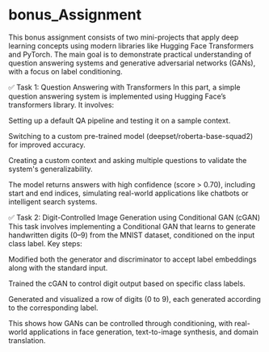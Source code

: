 # bonus_Assignment

This bonus assignment consists of two mini-projects that apply deep learning concepts using modern libraries like Hugging Face Transformers and PyTorch. The main goal is to demonstrate practical understanding of question answering systems and generative adversarial networks (GANs), with a focus on label conditioning.

✅ Task 1: Question Answering with Transformers
In this part, a simple question answering system is implemented using Hugging Face’s transformers library. It involves:

Setting up a default QA pipeline and testing it on a sample context.

Switching to a custom pre-trained model (deepset/roberta-base-squad2) for improved accuracy.

Creating a custom context and asking multiple questions to validate the system's generalizability.

The model returns answers with high confidence (score > 0.70), including start and end indices, simulating real-world applications like chatbots or intelligent search systems.

✅ Task 2: Digit-Controlled Image Generation using Conditional GAN (cGAN)
This task involves implementing a Conditional GAN that learns to generate handwritten digits (0–9) from the MNIST dataset, conditioned on the input class label. Key steps:

Modified both the generator and discriminator to accept label embeddings along with the standard input.

Trained the cGAN to control digit output based on specific class labels.

Generated and visualized a row of digits (0 to 9), each generated according to the corresponding label.

This shows how GANs can be controlled through conditioning, with real-world applications in face generation, text-to-image synthesis, and domain translation.